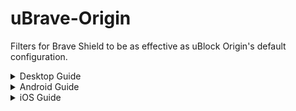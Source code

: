 # uBrave-Origin
Filters for Brave Shield to be as effective as uBlock Origin's default configuration.

<details>
   
<summary>Desktop Guide</summary>

1. Open Brave
2. Go to Settings
3. Shields
4. Content filtering
5. Add custom filter lists

</details>

<details>
   
<summary>Android Guide</summary>

1. Open Brave
2. Go to Settings
3. Shields and Privacy
4. Content filtering
5. Add list of custom filters

</details>

<details>
   
<summary>iOS Guide</summary>

1. Open Brave
2. Go to Settings
3. Shields and Privacy
4. Content filtering
5. Add URL filter

</details>
